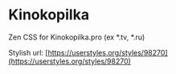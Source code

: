 # Kinokopilka

Zen CSS for Kinokopilka.pro (ex *.tv, *.ru)

Stylish url: [https://userstyles.org/styles/98270](https://userstyles.org/styles/98270)

